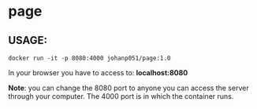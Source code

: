 # page


## USAGE:

```
docker run -it -p 8080:4000 johanp051/page:1.0
```

In your browser you have to access to:  __localhost:8080__


**Note**: you can change the 8080 port to anyone you can access the server through your computer. The 4000 port is in which the container runs.


